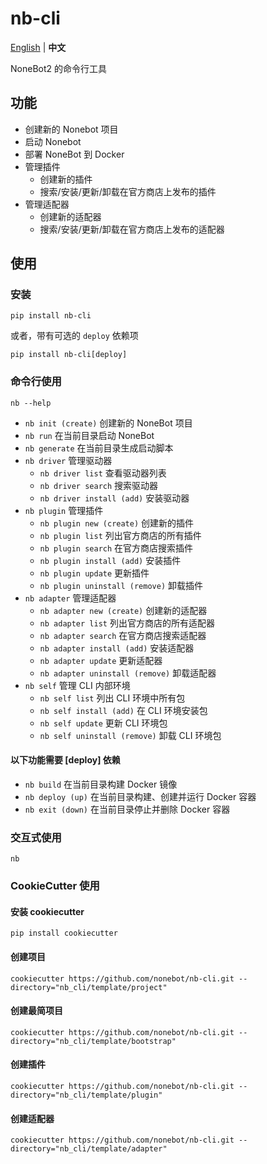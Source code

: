 # nb-cli

[English](./README_en.md) | **中文**

NoneBot2 的命令行工具

## 功能

- 创建新的 Nonebot 项目
- 启动 Nonebot
- 部署 NoneBot 到 Docker
- 管理插件
  - 创建新的插件
  - 搜索/安装/更新/卸载在官方商店上发布的插件
- 管理适配器
  - 创建新的适配器
  - 搜索/安装/更新/卸载在官方商店上发布的适配器

## 使用

### 安装

```shell
pip install nb-cli
```

或者，带有可选的 `deploy` 依赖项

```shell
pip install nb-cli[deploy]
```

### 命令行使用

```shell
nb --help
```

- `nb init (create)` 创建新的 NoneBot 项目
- `nb run` 在当前目录启动 NoneBot
- `nb generate` 在当前目录生成启动脚本
- `nb driver` 管理驱动器
  - `nb driver list` 查看驱动器列表
  - `nb driver search` 搜索驱动器
  - `nb driver install (add)` 安装驱动器
- `nb plugin` 管理插件
  - `nb plugin new (create)` 创建新的插件
  - `nb plugin list` 列出官方商店的所有插件
  - `nb plugin search` 在官方商店搜索插件
  - `nb plugin install (add)` 安装插件
  - `nb plugin update` 更新插件
  - `nb plugin uninstall (remove)` 卸载插件
- `nb adapter` 管理适配器
  - `nb adapter new (create)` 创建新的适配器
  - `nb adapter list` 列出官方商店的所有适配器
  - `nb adapter search` 在官方商店搜索适配器
  - `nb adapter install (add)` 安装适配器
  - `nb adapter update` 更新适配器
  - `nb adapter uninstall (remove)` 卸载适配器
- `nb self` 管理 CLI 内部环境
  - `nb self list` 列出 CLI 环境中所有包
  - `nb self install (add)` 在 CLI 环境安装包
  - `nb self update` 更新 CLI 环境包
  - `nb self uninstall (remove)` 卸载 CLI 环境包

#### 以下功能需要 [deploy] 依赖

- `nb build` 在当前目录构建 Docker 镜像
- `nb deploy (up)` 在当前目录构建、创建并运行 Docker 容器
- `nb exit (down)` 在当前目录停止并删除 Docker 容器

### 交互式使用

```shell
nb
```

### CookieCutter 使用

#### 安装 cookiecutter

```shell
pip install cookiecutter
```

#### 创建项目

```shell
cookiecutter https://github.com/nonebot/nb-cli.git --directory="nb_cli/template/project"
```

#### 创建最简项目

```shell
cookiecutter https://github.com/nonebot/nb-cli.git --directory="nb_cli/template/bootstrap"
```

#### 创建插件

```shell
cookiecutter https://github.com/nonebot/nb-cli.git --directory="nb_cli/template/plugin"
```

#### 创建适配器

```shell
cookiecutter https://github.com/nonebot/nb-cli.git --directory="nb_cli/template/adapter"
```
